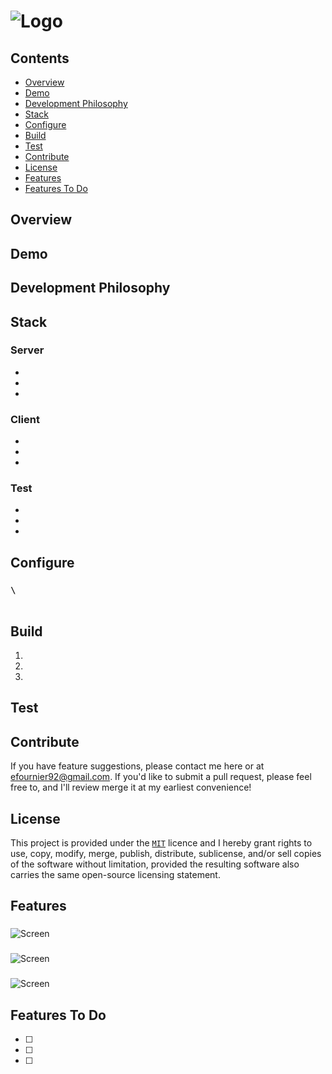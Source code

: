 # ![Logo](Configs)

## Contents
- [Overview](#overview)
- [Demo](#demo)
- [Development Philosophy](#development-philosophy)
- [Stack](#stack)
- [Configure](#configure)
- [Build](#build)
- [Test](#test)
- [Contribute](#contribute)
- [License](#license)
- [Features](#features)
- [Features To Do](#features-to-do)

## Overview

## Demo
[]()

## Development Philosophy

## Stack

### Server
- []()
- []()
- []()

### Client
- []()
- []()
- []()

### Test
- []()
- []()
- []()

## Configure

### `\`

```
```

## Build
1. 
2. 
3.

## Test

## Contribute
If you have feature suggestions, please contact me here or at efournier92@gmail.com. If you'd like to submit a pull request, please feel free to, and I'll review merge it at my earliest convenience!

## License
This project is provided under the [`MIT`](https://opensource.org/licenses/MIT) licence and I hereby grant rights to use, copy, modify, merge, publish, distribute, sublicense, and/or sell copies of the software without limitation, provided the resulting software also carries the same open-source licensing statement.

## Features

###
![Screen]()

###
![Screen]()

###
![Screen]()

## Features To Do
- [ ]
- [ ]
- [ ]

